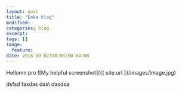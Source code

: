 ```yaml
---
layout: post
title: "Emka blog"
modified:
categories: blog
excerpt:
tags: []
image:
  feature:
date: 2016-09-02T08:08:50-04:00
---
```


Hellomn
pro
![My helpful screenshot]({{ site.url }}/images/image.jpg)


dsfsd fasdas das\\
dasdsa
